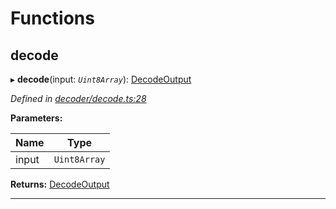

# Functions

<a id="decode"></a>

##  decode

▸ **decode**(input: *`Uint8Array`*): [DecodeOutput](_decoder_types_.md#decodeoutput)

*Defined in [decoder/decode.ts:28](https://github.com/polkadot-js/common/blob/bf6fcf9/packages/util-rlp/src/decoder/decode.ts#L28)*

**Parameters:**

| Name | Type |
| ------ | ------ |
| input | `Uint8Array` |

**Returns:** [DecodeOutput](_decoder_types_.md#decodeoutput)

___

